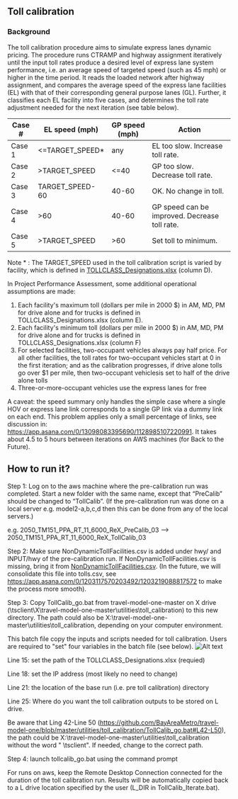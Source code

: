 
## Toll calibration

### Background
The toll calibration procedure aims to simulate express lanes dynamic pricing. The procedure runs CTRAMP and highway assignment iteratively until the input toll rates produce a desired level of express lane system performance, i.e. an average speed of targeted speed (such as 45 mph) or higher in the time period. It reads the loaded network after highway assignment, and compares the average speed of the express lane facilities (EL) with that of their corresponding general purpose lanes (GL). Further, it classifies each EL facility into five cases, and determines the toll rate adjustment needed for the next iteration (see table below).

| Case #  | EL speed (mph)   | GP speed (mph) | Action                                        |
| --------| ---------------- |--------------- | --------------------------------------------- |
| Case 1  | <=TARGET_SPEED*  | any            | EL too slow. Increase toll rate.              |
| Case 2  | >TARGET_SPEED    | <=40           | GP too slow. Decrease toll rate.              |
| Case 3  | TARGET_SPEED-60  | 40-60          | OK. No change in toll.                        |
| Case 4  | >60              | 40-60          | GP speed can be improved. Decrease toll rate. |
| Case 5  | >TARGET_SPEED    | >60            | Set toll to minimum.                          |

Note * : The TARGET_SPEED used in the toll calibration script is varied by facility, which is defined in [TOLLCLASS_Designations.xlsx](https://github.com/BayAreaMetro/travel-model-one/blob/master/utilities/NextGenFwys/TOLLCLASS_Designations.xlsx) (column D).

In Project Performance Assessment, some additional operational assumptions are made:
1. Each facility's maximum toll (dollars per mile in 2000 $) in AM, MD, PM for drive alone and for trucks is defined in TOLLCLASS_Designations.xlsx (column E). 
2. Each facility's minimum toll (dollars per mile in 2000 $) in AM, MD, PM for drive alone and for trucks is defined in TOLLCLASS_Designations.xlsx (column F) 
3. For selected facilities, two-occupant vehicles always pay half price. For all other facilities, the toll rates for two-occupant vehicles start at 0 in the first iteration; and as the calibration progresses, if drive alone tolls go over $1 per mile, then two-occupant vehiclesis set to half of the drive alone tolls
4. Three-or-more-occupant vehicles use the express lanes for free

A caveat: the speed summary only handles the simple case where a single HOV or express lane link corresponds to a single GP link via a dummy link on each end. This problem applies only a small percentage of links, see discussion in: https://app.asana.com/0/13098083395690/1128985107220991. It takes about 4.5 to 5 hours between iterations on AWS machines (for Back to the Future).


## How to run it?

Step 1: Log on to the aws machine where the pre-calibration run was completed. Start a new folder with the same name, except that “PreCalib” should be changed to “TollCalib”. (If the pre-calibration run was done on a local server e.g. model2-a,b,c,d then this can be done from any of the local servers.)

e.g. 2050_TM151_PPA_RT_11_6000_ReX_PreCalib_03 --> 2050_TM151_PPA_RT_11_6000_ReX_TollCalib_03

Step 2: Make sure NonDynamicTollFacilities.csv is added under hwy/ and INPUT/hwy of the pre-calibration run. If NonDynamicTollFacilities.csv is missing, bring it from [NonDynamicTollFacilities.csv](https://github.com/BayAreaMetro/travel-model-one/blob/master/utilities/NextGenFwys/NonDynamicTollFacilities.csv).
(In the future, we will consolidate this file into tolls.csv, see https://app.asana.com/0/1203117570203492/1203219088817572 to make the process more smooth).  

Step 3: Copy TollCalib_go.bat from travel-model-one-master on X drive (\\tsclient\X\travel-model-one-master\utilities\toll_calibration) to this new directory. The path could also be X:\travel-model-one-master\utilities\toll_calibration, depending on your computer environment.

This batch file copy the inputs and scripts needed for toll calibration. Users are required to "set" four variables in the batch file (see below).
![Alt text]([https://github.com/BayAreaMetro/travel-model-one/blob/master/utilities/toll_calibration/TollCalib_go_withComfigurableSpeedandToll_example.PNG](https://github.com/BayAreaMetro/travel-model-one/blob/master/utilities/toll_calibration/TollCalib_go_withComfigurableSpeedandToll_example.PNG) "TollCalib_go_withComfigurableSpeedandToll_example")

Line 15: set the path of the TOLLCLASS_Designations.xlsx (requied)

Line 18: set the IP address (most likely no need to change)

Line 21: the location of the base run (i.e. pre toll calibration) directory 

Line 25: Where do you want the toll calibration outputs to be stored on L drive.

Be aware that Ling 42-Line 50 (https://github.com/BayAreaMetro/travel-model-one/blob/master/utilities/toll_calibration/TollCalib_go.bat#L42-L50), the path could be X:\travel-model-one-master\utilities\toll_calibration without the word " \\tsclient\". If needed, change to the correct path.


Step 4: launch tollcalib_go.bat using the command prompt

For runs on aws, keep the Remote Desktop Connection connected for the duration of the toll calibration run. Results will be automatically copied back to a L drive location specified by the user (L_DIR in TollCalib_Iterate.bat).


